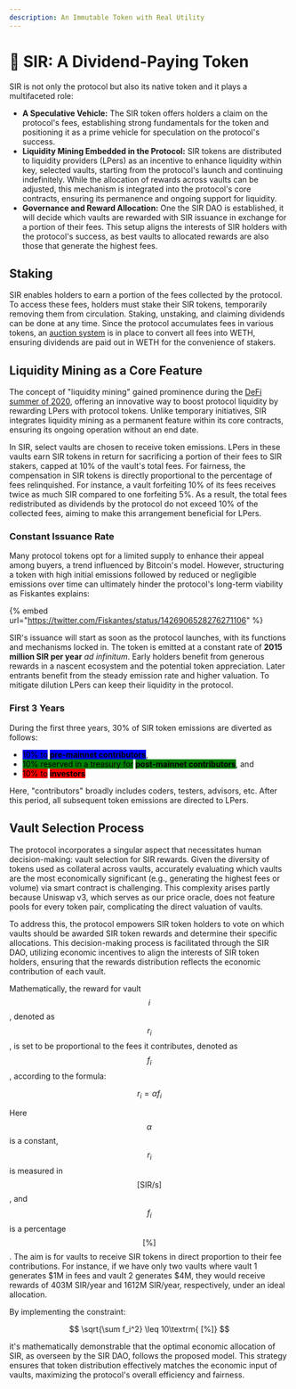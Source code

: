```yaml
---
description: An Immutable Token with Real Utility
---
```


# 🎩 SIR: A Dividend-Paying Token

SIR is not only the protocol but also its native token and it plays a multifaceted role:

* **A Speculative Vehicle:** The SIR token offers holders a claim on the protocol's fees, establishing strong fundamentals for the token and positioning it as a prime vehicle for speculation on the protocol's success.
* **Liquidity Mining Embedded in the Protocol:** SIR tokens are distributed to liquidity providers (LPers) as an incentive to enhance liquidity within key, selected vaults, starting from the protocol's launch and continuing indefinitely. While the allocation of rewards across vaults can be adjusted, this mechanism is integrated into the protocol's core contracts, ensuring its permanence and ongoing support for liquidity.
* **Governance and Reward Allocation:** One the SIR DAO is established, it will decide which vaults are rewarded with SIR issuance in exchange for a portion of their fees. This setup aligns the interests of SIR holders with the protocol's success, as best vaults to allocated rewards are also those that generate the highest fees.

## Staking

SIR enables holders to earn a portion of the fees collected by the protocol. To access these fees, holders must stake their SIR tokens, temporarily removing them from circulation. Staking, unstaking, and claiming dividends can be done at any time. Since the protocol accumulates fees in various tokens, an [auction system](../token-auctions.md) is in place to convert all fees into WETH, ensuring dividends are paid out in WETH for the convenience of stakers.

## **Liquidity Mining as a Core Feature**

The concept of "liquidity mining" gained prominence during the [DeFi summer of 2020](https://medium.com/@lily_trangpham/the-formation-of-defi-summer-2020-conditions-for-a-new-defi-summer-a419d53d0d31), offering an innovative way to boost protocol liquidity by rewarding LPers with protocol tokens. Unlike temporary initiatives, SIR integrates liquidity mining as a permanent feature within its core contracts, ensuring its ongoing operation without an end date.

In SIR, select vaults are chosen to receive token emissions. LPers in these vaults earn SIR tokens in return for sacrificing a portion of their fees to SIR stakers, capped at 10% of the vault's total fees. For fairness, the compensation in SIR tokens is directly proportional to the percentage of fees relinquished. For instance, a vault forfeiting 10% of its fees receives twice as much SIR compared to one forfeiting 5%. As a result, the total fees redistributed as dividends by the protocol do not exceed 10% of the collected fees, aiming to make this arrangement beneficial for LPers.

### Constant Issuance Rate

Many protocol tokens opt for a limited supply to enhance their appeal among buyers, a trend influenced by Bitcoin's model. However, structuring a token with high initial emissions followed by reduced or negligible emissions over time can ultimately hinder the protocol's long-term viability as Fiskantes explains:

{% embed url="https://twitter.com/Fiskantes/status/1426906528276271106" %}

SIR's issuance will start as soon as the protocol launches, with its functions and mechanisms locked in. The token is emitted at a constant rate of **2015 million SIR per year** _ad infinitum_. Early holders benefit from generous rewards in a nascent ecosystem and the potential token appreciation. Later entrants benefit from the steady emission rate and higher valuation. To mitigate dilution LPers can keep their liquidity in the protocol.

### First 3 Years

During the first three years, 30% of SIR token emissions are diverted as follows:&#x20;

* <mark style="background-color:blue;">10% to</mark> <mark style="background-color:blue;"></mark><mark style="background-color:blue;">**pre-mainnet contributors**</mark>,
* <mark style="background-color:green;">10% reserved in a treasury for</mark> <mark style="background-color:green;"></mark><mark style="background-color:green;">**post-mainnet contributors**</mark>, and
* <mark style="background-color:red;">10% to</mark> <mark style="background-color:red;"></mark><mark style="background-color:red;">**investors**</mark>

Here, "contributors" broadly includes coders, testers, advisors, etc. After this period, all subsequent token emissions are directed to LPers.

## Vault Selection Process

The protocol incorporates a singular aspect that necessitates human decision-making: vault selection for SIR rewards. Given the diversity of tokens used as collateral across vaults, accurately evaluating which vaults are the most economically significant (e.g., generating the highest fees or volume) via smart contract is challenging. This complexity arises partly because Uniswap v3, which serves as our price oracle, does not feature pools for every token pair, complicating the direct valuation of vaults.

To address this, the protocol empowers SIR token holders to vote on which vaults should be awarded SIR token rewards and determine their specific allocations. This decision-making process is facilitated through the SIR DAO, utilizing economic incentives to align the interests of SIR token holders, ensuring that the rewards distribution reflects the economic contribution of each vault.

Mathematically, the reward for vault $$i$$, denoted as $$r_i​$$, is set to be proportional to the fees it contributes, denoted as $$f_i​$$, according to the formula:

$$
r_i=\alpha f_i
$$

Here $$\alpha$$ is a constant, $$r_i$$ is measured in $$[\textrm{SIR/s}]$$, and $$f_i$$ is a percentage $$[\textrm{%}]$$. The aim is for vaults to receive SIR tokens in direct proportion to their fee contributions. For instance, if we have only two vaults where vault 1 generates $1M in fees and vault 2 generates $4M, they would receive rewards of 403M SIR/year and 1612M SIR/year, respectively, under an ideal allocation.

By implementing the constraint:

$$
\sqrt{\sum f_i^2} \leq 10\textrm{ [%]}
$$

it's mathematically demonstrable that the optimal economic allocation of SIR, as overseen by the SIR DAO, follows the proposed model. This strategy ensures that token distribution effectively matches the economic input of vaults, maximizing the protocol's overall efficiency and fairness.
